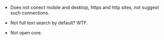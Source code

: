 

- Does not conect mobile and desktop, https and http sites, not suggest such connections.

- Not full text search by default? WTF. 

- Not open core.